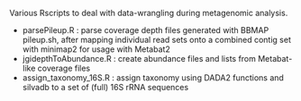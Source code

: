 Various Rscripts to deal with data-wrangling during metagenomic analysis.

* parsePileup.R : parse coverage depth files generated with BBMAP pileup.sh, after mapping individual read sets onto a combined contig set with minimap2 for usage with Metabat2
* jgidepthToAbundance.R : create abundance files and lists from Metabat-like coverage files
* assign_taxonomy_16S.R : assign taxonomy using DADA2 functions and silvadb to a set of (full) 16S rRNA sequences
